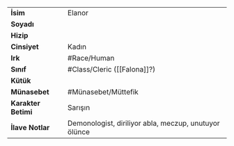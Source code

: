 |  |  |  
|---|---|  
| **İsim** | Elanor|  
| **Soyadı** | |  
| **Hizip** | |  
| **Cinsiyet** | Kadın|  
| **Irk** | #Race/Human|  
| **Sınıf** | #Class/Cleric ([[Falona]]?)|  
| **Kütük** | |  
| **Münasebet** | #Münasebet/Müttefik|  
| **Karakter Betimi** | Sarışın|  
| **İlave Notlar** | Demonologist, diriliyor abla, meczup, unutuyor ölünce|  
